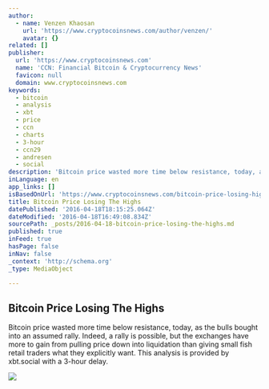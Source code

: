 ```yaml
---
author:
  - name: Venzen Khaosan
    url: 'https://www.cryptocoinsnews.com/author/venzen/'
    avatar: {}
related: []
publisher:
  url: 'https://www.cryptocoinsnews.com'
  name: 'CCN: Financial Bitcoin & Cryptocurrency News'
  favicon: null
  domain: www.cryptocoinsnews.com
keywords:
  - bitcoin
  - analysis
  - xbt
  - price
  - ccn
  - charts
  - 3-hour
  - ccn29
  - andresen
  - social
description: 'Bitcoin price wasted more time below resistance, today, as the bulls bought into an assumed rally. Indeed, a rally is possible, but the exchanges have more to gain from pulling price down into liquidation than giving small fish retail traders what they explicitly want. This analysis is provided by xbt.social with a 3-hour delay.'
inLanguage: en
app_links: []
isBasedOnUrl: 'https://www.cryptocoinsnews.com/bitcoin-price-losing-highs/'
title: Bitcoin Price Losing The Highs
datePublished: '2016-04-18T18:15:25.064Z'
dateModified: '2016-04-18T16:49:08.834Z'
sourcePath: _posts/2016-04-18-bitcoin-price-losing-the-highs.md
published: true
inFeed: true
hasPage: false
inNav: false
_context: 'http://schema.org'
_type: MediaObject

---
```

<article style=""><h1>Bitcoin Price Losing The Highs</h1><p>Bitcoin price wasted more time below resistance, today, as the bulls bought into an assumed rally. Indeed, a rally is possible, but the exchanges have more to gain from pulling price down into liquidation than giving small fish retail traders what they explicitly want. This analysis is provided by xbt.social with a 3-hour delay.</p><img src="https://www.cryptocoinsnews.com/wp-content/uploads/2016/04/Selection_20160418_002.png" /></article>